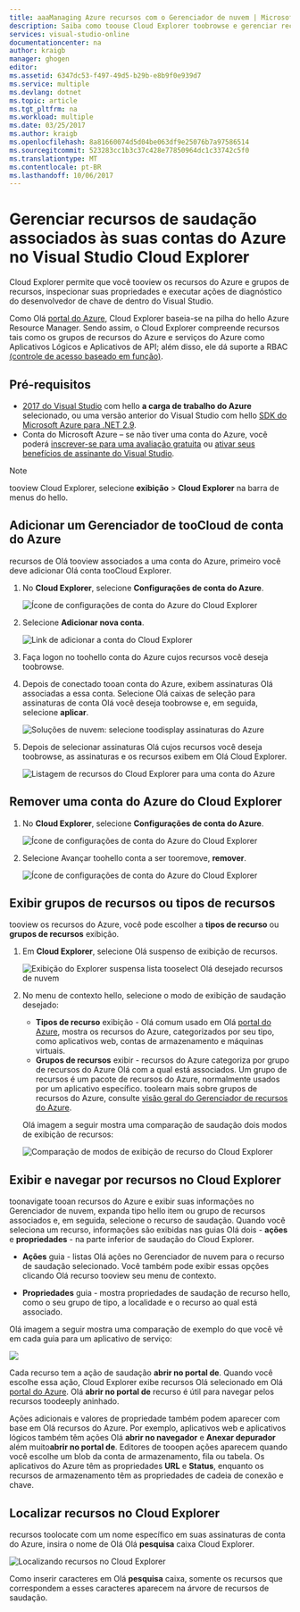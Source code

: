 ```yaml
---
title: aaaManaging Azure recursos com o Gerenciador de nuvem | Microsoft Docs
description: Saiba como toouse Cloud Explorer toobrowse e gerenciar recursos do Azure no Visual Studio.
services: visual-studio-online
documentationcenter: na
author: kraigb
manager: ghogen
editor: 
ms.assetid: 6347dc53-f497-49d5-b29b-e8b9f0e939d7
ms.service: multiple
ms.devlang: dotnet
ms.topic: article
ms.tgt_pltfrm: na
ms.workload: multiple
ms.date: 03/25/2017
ms.author: kraigb
ms.openlocfilehash: 8a81660074d5d04be063df9e25076b7a97586514
ms.sourcegitcommit: 523283cc1b3c37c428e77850964dc1c33742c5f0
ms.translationtype: MT
ms.contentlocale: pt-BR
ms.lasthandoff: 10/06/2017
---
```

# <a name="manage-hello-resources-associated-with-your-azure-accounts-in-visual-studio-cloud-explorer"></a>Gerenciar recursos de saudação associados às suas contas do Azure no Visual Studio Cloud Explorer
Cloud Explorer permite que você tooview os recursos do Azure e grupos de recursos, inspecionar suas propriedades e executar ações de diagnóstico do desenvolvedor de chave de dentro do Visual Studio. 

Como Olá [portal do Azure](http://go.microsoft.com/fwlink/p/?LinkID=525040), Cloud Explorer baseia-se na pilha do hello Azure Resource Manager. Sendo assim, o Cloud Explorer compreende recursos tais como os grupos de recursos do Azure e serviços do Azure como Aplicativos Lógicos e Aplicativos de API; além disso, ele dá suporte a RBAC [(controle de acesso baseado em função)](active-directory/role-based-access-control-configure.md). 

## <a name="prerequisites"></a>Pré-requisitos
- [2017 do Visual Studio](https://www.visualstudio.com/downloads/) com hello **a carga de trabalho do Azure** selecionado, ou uma versão anterior do Visual Studio com hello [SDK do Microsoft Azure para .NET 2.9](https://www.microsoft.com/en-us/download/details.aspx?id=51657).
- Conta do Microsoft Azure – se não tiver uma conta do Azure, você poderá [inscrever-se para uma avaliação gratuita](http://go.microsoft.com/fwlink/?LinkId=623901) ou [ativar seus benefícios de assinante do Visual Studio](http://go.microsoft.com/fwlink/?LinkId=623901).

> [!NOTE]
> tooview Cloud Explorer, selecione **exibição** > **Cloud Explorer** na barra de menus do hello.   
> 
> 

## <a name="add-an-azure-account-toocloud-explorer"></a>Adicionar um Gerenciador de tooCloud de conta do Azure
recursos de Olá tooview associados a uma conta do Azure, primeiro você deve adicionar Olá conta tooCloud Explorer. 

1. No **Cloud Explorer**, selecione **Configurações de conta do Azure**.

    ![Ícone de configurações de conta do Azure do Cloud Explorer](media/vs-azure-tools-resources-managing-with-cloud-explorer/azure-account-settings.png)

1. Selecione **Adicionar nova conta**. 

    ![Link de adicionar a conta do Cloud Explorer](media/vs-azure-tools-resources-managing-with-cloud-explorer/add-account-link.png)

1. Faça logon no toohello conta do Azure cujos recursos você deseja toobrowse. 

1. Depois de conectado tooan conta do Azure, exibem assinaturas Olá associadas a essa conta. Selecione Olá caixas de seleção para assinaturas de conta Olá você deseja toobrowse e, em seguida, selecione **aplicar**. 
 
    ![Soluções de nuvem: selecione toodisplay assinaturas do Azure](media/vs-azure-tools-resources-managing-with-cloud-explorer/select-subscriptions.png)

1. Depois de selecionar assinaturas Olá cujos recursos você deseja toobrowse, as assinaturas e os recursos exibem em Olá Cloud Explorer.

    ![Listagem de recursos do Cloud Explorer para uma conta do Azure](media/vs-azure-tools-resources-managing-with-cloud-explorer/resources-listed.png)

## <a name="remove-an-azure-account-from-cloud-explorer"></a>Remover uma conta do Azure do Cloud Explorer 

1. No **Cloud Explorer**, selecione **Configurações de conta do Azure**.

    ![Ícone de configurações de conta do Azure do Cloud Explorer](media/vs-azure-tools-resources-managing-with-cloud-explorer/azure-account-settings.png)

1. Selecione Avançar toohello conta a ser tooremove, **remover**.

    ![Ícone de configurações de conta do Azure do Cloud Explorer](media/vs-azure-tools-resources-managing-with-cloud-explorer/remove-account.png)

## <a name="view-resource-types-or-resource-groups"></a>Exibir grupos de recursos ou tipos de recursos
tooview os recursos do Azure, você pode escolher a **tipos de recurso** ou **grupos de recursos** exibição.

1. Em **Cloud Explorer**, selecione Olá suspenso de exibição de recursos.

    ![Exibição do Explorer suspensa lista tooselect Olá desejado recursos de nuvem](media/vs-azure-tools-resources-managing-with-cloud-explorer/resources-view-dropdown.png)

1. No menu de contexto hello, selecione o modo de exibição de saudação desejado: 

    - **Tipos de recurso** exibição - Olá comum usado em Olá [portal do Azure](http://go.microsoft.com/fwlink/p/?LinkID=525040), mostra os recursos do Azure, categorizados por seu tipo, como aplicativos web, contas de armazenamento e máquinas virtuais. 
    - **Grupos de recursos** exibir - recursos do Azure categoriza por grupo de recursos do Azure Olá com a qual está associados. Um grupo de recursos é um pacote de recursos do Azure, normalmente usados por um aplicativo específico. toolearn mais sobre grupos de recursos do Azure, consulte [visão geral do Gerenciador de recursos do Azure](./azure-resource-manager/resource-group-overview.md).

    Olá imagem a seguir mostra uma comparação de saudação dois modos de exibição de recursos:

    ![Comparação de modos de exibição de recurso do Cloud Explorer](media/vs-azure-tools-resources-managing-with-cloud-explorer/resource-views-comparison.png)

## <a name="view-and-navigate-resources-in-cloud-explorer"></a>Exibir e navegar por recursos no Cloud Explorer
toonavigate tooan recursos do Azure e exibir suas informações no Gerenciador de nuvem, expanda tipo hello item ou grupo de recursos associados e, em seguida, selecione o recurso de saudação. Quando você seleciona um recurso, informações são exibidas nas guias Olá dois - **ações** e **propriedades** - na parte inferior de saudação do Cloud Explorer. 

- **Ações** guia - listas Olá ações no Gerenciador de nuvem para o recurso de saudação selecionado. Você também pode exibir essas opções clicando Olá recurso tooview seu menu de contexto.

- **Propriedades** guia - mostra propriedades de saudação de recurso hello, como o seu grupo de tipo, a localidade e o recurso ao qual está associado.

Olá imagem a seguir mostra uma comparação de exemplo do que você vê em cada guia para um aplicativo de serviço:

![](./media/vs-azure-tools-resources-managing-with-cloud-explorer/actions-and-properties.png)

Cada recurso tem a ação de saudação **abrir no portal de**. Quando você escolhe essa ação, Cloud Explorer exibe recursos Olá selecionado em Olá [portal do Azure](http://go.microsoft.com/fwlink/p/?LinkID=525040). Olá **abrir no portal de** recurso é útil para navegar pelos recursos toodeeply aninhado.

Ações adicionais e valores de propriedade também podem aparecer com base em Olá recursos do Azure. Por exemplo, aplicativos web e aplicativos lógicos também têm ações Olá **abrir no navegador** e **Anexar depurador** além muito**abrir no portal de**. Editores de tooopen ações aparecem quando você escolhe um blob da conta de armazenamento, fila ou tabela. Os aplicativos do Azure têm as propriedades **URL** e **Status**, enquanto os recursos de armazenamento têm as propriedades de cadeia de conexão e chave.

## <a name="find-resources-in-cloud-explorer"></a>Localizar recursos no Cloud Explorer
recursos toolocate com um nome específico em suas assinaturas de conta do Azure, insira o nome de Olá Olá **pesquisa** caixa Cloud Explorer.

![Localizando recursos no Cloud Explorer](./media/vs-azure-tools-resources-managing-with-cloud-explorer/search-for-resources.png)

Como inserir caracteres em Olá **pesquisa** caixa, somente os recursos que correspondem a esses caracteres aparecem na árvore de recursos de saudação.
